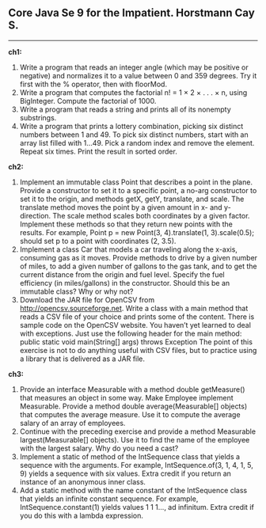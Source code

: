 Core Java Se 9 for the Impatient. Horstmann Cay S.
---
---
**ch1:**
1. Write a program that reads an integer angle (which may be positive or
   negative) and normalizes it to a value between 0 and 359 degrees. Try
   it first with the % operator, then with floorMod.
2. Write a program that computes the factorial n! = 1 × 2 × . . . × n, using
   BigInteger. Compute the factorial of 1000.
3. Write a program that reads a string and prints all of its nonempty
   substrings.
4. Write a program that prints a lottery combination, picking six distinct
   numbers between 1 and 49. To pick six distinct numbers, start with an
   array list filled with 1...49. Pick a random index and remove the element.
   Repeat six times. Print the result in sorted order.

**ch2:**
1. Implement an immutable class Point that describes a point in the plane.
   Provide a constructor to set it to a specific point, a no-arg constructor to
   set it to the origin, and methods getX, getY, translate, and scale. The translate
   method moves the point by a given amount in x- and y-direction. The
   scale method scales both coordinates by a given factor. Implement these
   methods so that they return new points with the results. For example,
   Point p = new Point(3, 4).translate(1, 3).scale(0.5);
   should set p to a point with coordinates (2, 3.5).
2. Implement a class Car that models a car traveling along the x-axis, consuming
   gas as it moves. Provide methods to drive by a given number of
   miles, to add a given number of gallons to the gas tank, and to get the
   current distance from the origin and fuel level. Specify the fuel efficiency
   (in miles/gallons) in the constructor. Should this be an immutable class?
   Why or why not?
3. Download the JAR file for OpenCSV from http://opencsv.sourceforge.net. Write
   a class with a main method that reads a CSV file of your choice and prints
   some of the content. There is sample code on the OpenCSV website. You
   haven’t yet learned to deal with exceptions. Just use the following header
   for the main method:
   public static void main(String[] args) throws Exception
   The point of this exercise is not to do anything useful with CSV files, but
   to practice using a library that is delivered as a JAR file.

**ch3:**
1. Provide an interface Measurable with a method double getMeasure() that measures
   an object in some way. Make Employee implement Measurable. Provide
   a method double average(Measurable[] objects) that computes the average
   measure. Use it to compute the average salary of an array of employees.
2. Continue with the preceding exercise and provide a method Measurable
   largest(Measurable[] objects). Use it to find the name of the employee with
   the largest salary. Why do you need a cast?
3. Implement a static of method of the IntSequence class that yields a sequence
   with the arguments. For example, IntSequence.of(3, 1, 4, 1, 5, 9) yields a
   sequence with six values. Extra credit if you return an instance of an
   anonymous inner class.
4. Add a static method with the name constant of the IntSequence class that
   yields an infinite constant sequence. For example, IntSequence.constant(1)
   yields values 1 1 1..., ad infinitum. Extra credit if you do this with a
   lambda expression.
